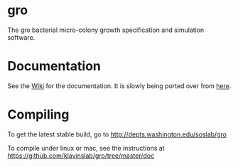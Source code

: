 gro
===

The gro bacterial micro-colony growth specification and simulation software.

Documentation
===

See the [Wiki](https://github.com/klavinslab/gro/wiki) for the documentation. It is slowly being ported over from [here](http://depts.washington.edu/soslab/gro/docview.html). 

Compiling
===

To get the latest stable build, go to http://depts.washington.edu/soslab/gro 

To compile under linux or mac, see the instructions at https://github.com/klavinslab/gro/tree/master/doc
    
    
